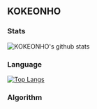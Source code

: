## KOKEONHO

<!--
**KOKEONHO/KOKEONHO** is a ✨ _special_ ✨ repository because its `README.md` (this file) appears on your GitHub profile.

Here are some ideas to get you started:

- 🔭 I’m currently working on ...
- 🌱 I’m currently learning ...
- 👯 I’m looking to collaborate on ...
- 🤔 I’m looking for help with ...
- 💬 Ask me about ...
- 📫 How to reach me: ...
- 😄 Pronouns: ...
- ⚡ Fun fact: ...
-->

### Stats

<img src="https://github-readme-stats.vercel.app/api?username=KOKEONHO&show_icons=true&theme=radical" alt="KOKEONHO's github stats" /></a> 


### Language

[![Top Langs](https://github-readme-stats.vercel.app/api/top-langs/?username=KOKEONHO)](https://github.com/anuraghazra/github-readme-stats)

### Algorithm

